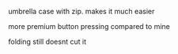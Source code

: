 umbrella case with zip. makes it much easier

more premium button pressing compared to mine

folding still doesnt cut it